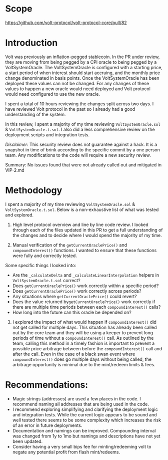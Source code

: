 
# Scope 
https://github.com/volt-protocol/volt-protocol-core/pull/82


# Introduction

Volt was previously an inflation-pegged stablecoin. In the PR under review, they are moving from being pegged by a CPI oracle to being pegged by a VoltSystemOracle. The VoltSystemOracle is configured with a starting price, a start period of when interest should start accruing, and the monthly price change denominated in basis points. Once the VoltSystemOracle has been deployed these values can not be changed. For any changes of these values to happen a new oracle would need deployed and Volt protocol would need configured to use the new oracle.   


I spent a total of 10 hours reviewing the changes split across two days. I have reviewed Volt protocol in the past so I already had a good understanding of the system. 

In this review, I spent a majority of my time reviewing `VoltSystemOracle.sol` & `VoltSystemOracle.t.sol`. I also did a less comprehensive review on the deployment scripts and integration tests. 

*Disclaimer:* This security review does not guarantee against a hack. It is a snapshot in time of brink according to the specific commit by a one person team. Any modifications to the code will require a new security review.

Summary:
No issues found that were not already called out and mitigated in VIP-2.md


# Methodology 

I spent a majority of my time reviewing `VoltSystemOracle.sol` & `VoltSystemOracle.t.sol`. Below is a non-exhaustive list of what was tested and explored.

1. High level protocol overview and line by line code review.
I looked through each of the files updated in this PR to get a full understanding of the changes and to decide where I would spend the majority of my time.

2. Manual verification of the `getCurrentOraclePrice()` and `compoundInterest()` functions. I wanted to ensure that these functions were fully and correctly tested.

Some specific things I looked into: 
* Are the `_calculateDelta` and `_calculateLinearInterpolation` helpers in `VoltSystemOracle.t.sol` correct? 
* Does `getCurrentOraclePrice()` work correctly within a specific period?
* Does `getCurrentOraclePrice()` work correctly across periods?
* Any situations where `getCurrentOraclePrice()` could revert? 
* Does the value returned by`getCurrentOraclePrice()` work correctly if there are multiple time periods between each `compoundInterest()` calls? 
* How long into the future can this oracle be depended on?

3. I explored the impact of what would happen if `compoundInterest()` did not get called for multiple days.
This situation has already been called out by the core team and they will be using a keeper to prevent long periods of time without a `compoundInterest()` call.  As outlined by the team, calling this method in a timely fashion is important to prevent a possible price arbitrage between before the `compoundInterest()` call and after the call. Even in the case of a black swan event where `compoundInterest()` does go multiple days without being called, the arbitrage opportunity is minimal due to the mint/redeem limits & fees. 


# Recommendations:
* Magic strings (addresses) are used a few places in the code. I recommend naming all addresses that are being used in the code. 
* I recommend exploring simplifying and clarifying the deployment logic and integration tests. While the current logic appears to be sound and well tested there seems to be some complexity which increases the risk of an error in future deployments. 
* Documentation and namings can be improved. Compounding interval was changed from 1y to 1mo but namings and descriptions have not yet been updated. 
* Consider having a very small bips fee for minting/redeeming volt to negate any potential profit from flash mint/redeems. 
